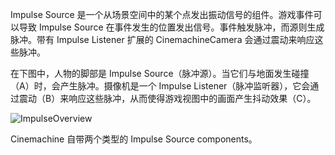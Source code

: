 Impulse Source 是一个从场景空间中的某个点发出振动信号的组件。游戏事件可以导致 Impulse Source 在事件发生的位置发出信号。事件触发脉冲，而源则生成脉冲。带有 Impulse Listener 扩展的 CinemachineCamera 会通过震动来响应这些脉冲。

在下图中，人物的脚部是 Impulse Source（脉冲源）。当它们与地面发生碰撞（A）时，会产生脉冲。摄像机是一个 Impulse Listener（脉冲监听器），它会通过震动（B）来响应这些脉冲，从而使得游戏视图中的画面产生抖动效果（C）。

![ImpulseOverview](../../../Images/ImpulseOverview.png)

Cinemachine 自带两个类型的 Impulse Source components。

